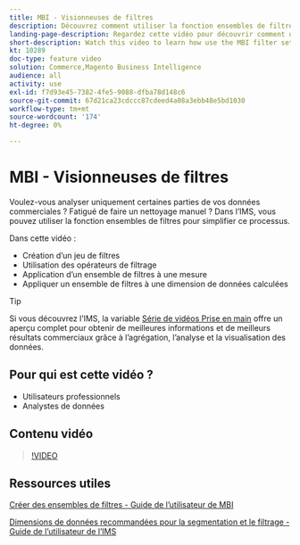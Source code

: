 ```yaml
---
title: MBI - Visionneuses de filtres
description: Découvrez comment utiliser la fonction ensembles de filtres MBI pour simplifier la création de rapports de données d’entreprise pour Adobe Commerce et Magento Open Source.
landing-page-description: Regardez cette vidéo pour découvrir comment utiliser la fonction ensembles de filtres de l’IMS pour simplifier la création de rapports de données d’entreprise.
short-description: Watch this video to learn how use the MBI filter sets feature to simplify business data reporting.
kt: 10289
doc-type: feature video
solution: Commerce,Magento Business Intelligence
audience: all
activity: use
exl-id: f7d93e45-7382-4fe5-9088-dfba78d148c6
source-git-commit: 67d21ca23cdccc87cdeed4a08a3ebb48e5bd1030
workflow-type: tm+mt
source-wordcount: '174'
ht-degree: 0%

---
```


# MBI - Visionneuses de filtres

Voulez-vous analyser uniquement certaines parties de vos données commerciales ? Fatigué de faire un nettoyage manuel ? Dans l’IMS, vous pouvez utiliser la fonction ensembles de filtres pour simplifier ce processus.

Dans cette vidéo :

- Création d’un jeu de filtres
- Utilisation des opérateurs de filtrage
- Application d’un ensemble de filtres à une mesure
- Appliquer un ensemble de filtres à une dimension de données calculées

>[!TIP]
>
>Si vous découvrez l’IMS, la variable [Série de vidéos Prise en main](1-overview.md) offre un aperçu complet pour obtenir de meilleures informations et de meilleurs résultats commerciaux grâce à l’agrégation, l’analyse et la visualisation des données.

## Pour qui est cette vidéo ?

- Utilisateurs professionnels
- Analystes de données

## Contenu vidéo

>[!VIDEO](https://video.tv.adobe.com/v/342408?quality=12&learn=on)

## Ressources utiles

[Créer des ensembles de filtres - Guide de l’utilisateur de MBI](https://experienceleague.adobe.com/docs/commerce-business-intelligence/mbi/build/reports/ess-manage-data-filters.html)

[Dimensions de données recommandées pour la segmentation et le filtrage - Guide de l’utilisateur de l’IMS](https://experienceleague.adobe.com/docs/commerce-business-intelligence/mbi/best-practices/data/segment-filter.html)
